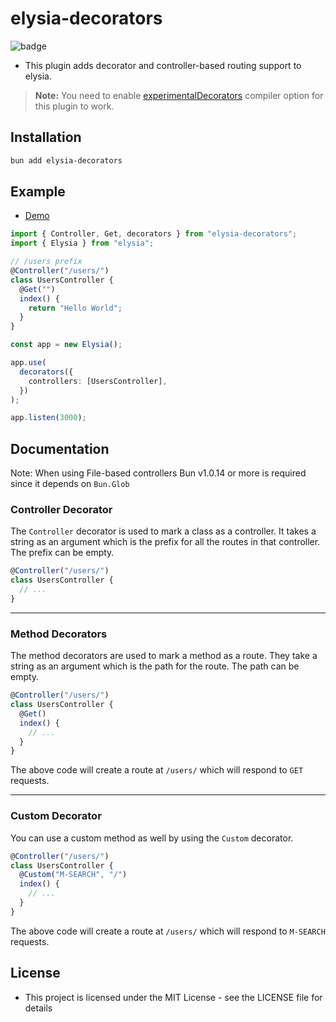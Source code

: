 # elysia-decorators

![badge](https://github.com/gaurishhs/elysia-decorators/actions/workflows/npm-publish.yml/badge.svg)

- This plugin adds decorator and controller-based routing support to elysia.

> **Note:**
> You need to enable [experimentalDecorators](https://www.typescriptlang.org/tsconfig#experimentalDecorators) compiler option for this plugin to work.

## Installation

```bash
bun add elysia-decorators
```

## Example

- [Demo](https://github.com/gaurishhs/elysia-controllers/tree/main/demo)

```ts
import { Controller, Get, decorators } from "elysia-decorators";
import { Elysia } from "elysia";

// /users prefix
@Controller("/users/")
class UsersController {
  @Get("")
  index() {
    return "Hello World";
  }
}

const app = new Elysia();

app.use(
  decorators({
    controllers: [UsersController],
  })
);

app.listen(3000);
```

## Documentation 

Note: When using File-based controllers Bun v1.0.14 or more is required since it depends on `Bun.Glob`

### Controller Decorator

The `Controller` decorator is used to mark a class as a controller. It takes a string as an argument which is the prefix for all the routes in that controller. The prefix can be empty.

```ts
@Controller("/users/")
class UsersController {
  // ...
}
```


---

### Method Decorators

The method decorators are used to mark a method as a route. They take a string as an argument which is the path for the route. The path can be empty.

```ts
@Controller("/users/")
class UsersController {
  @Get()
  index() {
    // ...
  }
}
```

The above code will create a route at `/users/` which will respond to `GET` requests.

---

### Custom Decorator 

You can use a custom method as well by using the `Custom` decorator. 

```ts
@Controller("/users/")
class UsersController {
  @Custom("M-SEARCH", "/")
  index() {
    // ...
  }
}
```

The above code will create a route at `/users/` which will respond to `M-SEARCH` requests.

## License

- This project is licensed under the MIT License - see the LICENSE file for details
